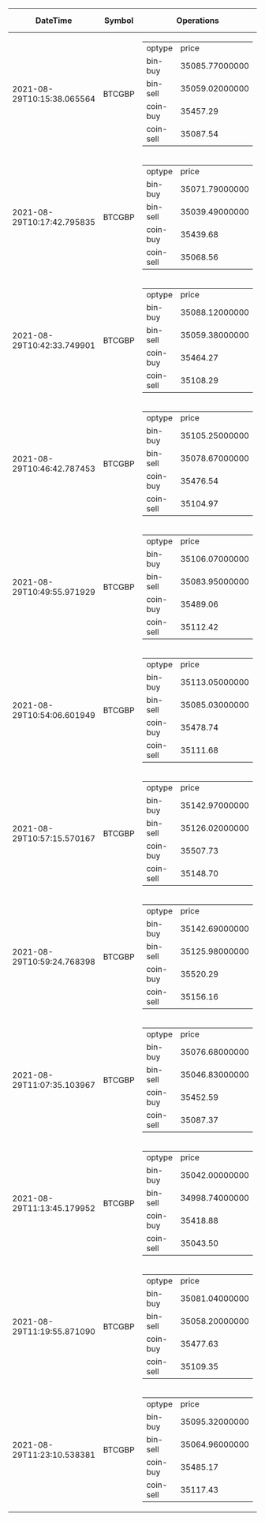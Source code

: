 | DateTime | Symbol | Operations | what to do | profit-loss |
| ------------- | ------------- | ------------- | ------------- | ------------- | 
| 2021-08-29T10:15:38.065564| BTCGBP| <table><tr><td>optype</td><td>price</td></tr><tr><td>bin-buy</td><td>35085.77000000</td></tr><tr><td>bin-sell</td><td>35059.02000000</td></tr><tr><td>coin-buy</td><td>35457.29</td></tr><tr><td>coin-sell</td><td>35087.54</td></tr></table>| buybin-sellcoin| 1.77| 
| 2021-08-29T10:17:42.795835| BTCGBP| <table><tr><td>optype</td><td>price</td></tr><tr><td>bin-buy</td><td>35071.79000000</td></tr><tr><td>bin-sell</td><td>35039.49000000</td></tr><tr><td>coin-buy</td><td>35439.68</td></tr><tr><td>coin-sell</td><td>35068.56</td></tr></table>| no-op| -3.23| 
| 2021-08-29T10:42:33.749901| BTCGBP| <table><tr><td>optype</td><td>price</td></tr><tr><td>bin-buy</td><td>35088.12000000</td></tr><tr><td>bin-sell</td><td>35059.38000000</td></tr><tr><td>coin-buy</td><td>35464.27</td></tr><tr><td>coin-sell</td><td>35108.29</td></tr></table>| buybin-sellcoin| 20.17| 
| 2021-08-29T10:46:42.787453| BTCGBP| <table><tr><td>optype</td><td>price</td></tr><tr><td>bin-buy</td><td>35105.25000000</td></tr><tr><td>bin-sell</td><td>35078.67000000</td></tr><tr><td>coin-buy</td><td>35476.54</td></tr><tr><td>coin-sell</td><td>35104.97</td></tr></table>| no-op| -0.28| 
| 2021-08-29T10:49:55.971929| BTCGBP| <table><tr><td>optype</td><td>price</td></tr><tr><td>bin-buy</td><td>35106.07000000</td></tr><tr><td>bin-sell</td><td>35083.95000000</td></tr><tr><td>coin-buy</td><td>35489.06</td></tr><tr><td>coin-sell</td><td>35112.42</td></tr></table>| buybin-sellcoin| 6.35| 
| 2021-08-29T10:54:06.601949| BTCGBP| <table><tr><td>optype</td><td>price</td></tr><tr><td>bin-buy</td><td>35113.05000000</td></tr><tr><td>bin-sell</td><td>35085.03000000</td></tr><tr><td>coin-buy</td><td>35478.74</td></tr><tr><td>coin-sell</td><td>35111.68</td></tr></table>| no-op| -1.37| 
| 2021-08-29T10:57:15.570167| BTCGBP| <table><tr><td>optype</td><td>price</td></tr><tr><td>bin-buy</td><td>35142.97000000</td></tr><tr><td>bin-sell</td><td>35126.02000000</td></tr><tr><td>coin-buy</td><td>35507.73</td></tr><tr><td>coin-sell</td><td>35148.70</td></tr></table>| buybin-sellcoin| 5.73| 
| 2021-08-29T10:59:24.768398| BTCGBP| <table><tr><td>optype</td><td>price</td></tr><tr><td>bin-buy</td><td>35142.69000000</td></tr><tr><td>bin-sell</td><td>35125.98000000</td></tr><tr><td>coin-buy</td><td>35520.29</td></tr><tr><td>coin-sell</td><td>35156.16</td></tr></table>| buybin-sellcoin| 13.47| 
| 2021-08-29T11:07:35.103967| BTCGBP| <table><tr><td>optype</td><td>price</td></tr><tr><td>bin-buy</td><td>35076.68000000</td></tr><tr><td>bin-sell</td><td>35046.83000000</td></tr><tr><td>coin-buy</td><td>35452.59</td></tr><tr><td>coin-sell</td><td>35087.37</td></tr></table>| buybin-sellcoin| 10.69| 
| 2021-08-29T11:13:45.179952| BTCGBP| <table><tr><td>optype</td><td>price</td></tr><tr><td>bin-buy</td><td>35042.00000000</td></tr><tr><td>bin-sell</td><td>34998.74000000</td></tr><tr><td>coin-buy</td><td>35418.88</td></tr><tr><td>coin-sell</td><td>35043.50</td></tr></table>| buybin-sellcoin| 1.5| 
| 2021-08-29T11:19:55.871090| BTCGBP| <table><tr><td>optype</td><td>price</td></tr><tr><td>bin-buy</td><td>35081.04000000</td></tr><tr><td>bin-sell</td><td>35058.20000000</td></tr><tr><td>coin-buy</td><td>35477.63</td></tr><tr><td>coin-sell</td><td>35109.35</td></tr></table>| buybin-sellcoin| 28.31| 
| 2021-08-29T11:23:10.538381| BTCGBP| <table><tr><td>optype</td><td>price</td></tr><tr><td>bin-buy</td><td>35095.32000000</td></tr><tr><td>bin-sell</td><td>35064.96000000</td></tr><tr><td>coin-buy</td><td>35485.17</td></tr><tr><td>coin-sell</td><td>35117.43</td></tr></table>| buybin-sellcoin| 22.11| 
